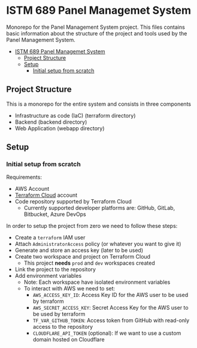 # ISTM 689 Panel Managemet System
Monorepo for the Panel Management System project. This files contains basic information about the structure of the project and tools used by the Panel Management System.

- [ISTM 689 Panel Managemet System](#istm-689-panel-managemet-system)
  - [Project Structure](#project-structure)
  - [Setup](#setup)
    - [Initial setup from scratch](#initial-setup-from-scratch)

## Project Structure
This is a monorepo for the entire system and consists in three components
- Infrastructure as code (IaC) (terraform directory)
- Backend (backend directory)
- Web Application (webapp directory)

## Setup

### Initial setup from scratch

Requirements:
- AWS Account
- [Terraform Cloud](https://app.terraform.io/) account
- Code repository supported by Terraform Cloud
  - Currently supported developer platforms are: GitHub, GitLab, Bitbucket, Azure DevOps

In order to setup the project from zero we need to follow these steps: 
- Create a `terraform` IAM user
- Attach `AdministratorAccess` policy (or whatever you want to give it)
- Generate and store an access key (later to be used)
- Create two workspace and project on Terraform Cloud
  - This project **needs** `prod` and `dev` workspaces created
- Link the project to the repository
- Add environment variables
  - Note: Each workspace have isolated environment variables
  - To interact with AWS we need to set: 
    - `AWS_ACCESS_KEY_ID`: Access Key ID for the AWS user to be used by terraform
    - `AWS_SECRET_ACCESS_KEY`: Secret Access Key for the AWS user to be used by terraform
    - `TF_VAR_GITHUB_TOKEN`: Access token from GitHub with read-only access to the repository
    - `CLOUDFLARE_API_TOKEN` (optional): If we want to use a custom domain hosted on Cloudflare
